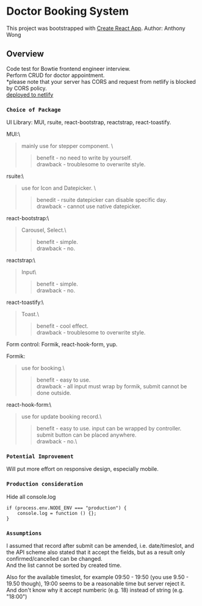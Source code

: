 # Doctor Booking System

This project was bootstrapped with [Create React App](https://github.com/facebook/create-react-app).
Author: Anthony Wong
## Overview

Code test for Bowtie frontend engineer interview.\
Perform CRUD for doctor appointment.\
*please note that your server has CORS and request from netlify is blocked by CORS policy.\
[deployed to netlify](https://62b76949fe722135ab6bb13b--loquacious-cassata-5727ac.netlify.app/)

### `Choice of Package`

UI Library: MUI, rsuite, react-bootstrap, reactstrap, react-toastify.

MUI:\               
>mainly use for stepper component. \
>>benefit - no need to write by yourself. \
>>drawback -  troublesome to overwrite style.

rsuite:\             
>use for Icon and Datepicker. \
>>benedit - rsuite datepicker can disable specific day.\
>>drawback - cannot use native datepicker.

react-bootstrap:\    
>Carousel, Select.\
>>benefit - simple.\
>>drawback - no.

reactstrap:\         
>Input\
>>benefit - simple.\
>>drawback - no.

react-toastify:\     
>Toast.\
>>benefit - cool effect.\
>>drawback - troublesome to overwrite style.

Form control: Formik, react-hook-form, yup.

Formik:             
>use for booking.\
>>benefit - easy to use.\
>>drawback - all input must wrap by formik, submit cannot be done outside.

react-hook-form:\     
>use for update booking record.\
>>benefit - easy to use. input can be wrapped by controller. submit button can be placed anywhere.\
>>drawback - no.\


### `Potential Improvement`

Will put more effort on responsive design, especially mobile.

### `Production consideration`

Hide all console.log

```
if (process.env.NODE_ENV === "production") {
    console.log = function () {};
}
```

### `Assumptions`

I assumed that record after submit can be amended, i.e. date/timeslot, and the API scheme also stated that it accept the fields, but as a result only confirmed/cancelled can be changed.\
And the list cannot be sorted by created time.


Also for the available timeslot, for example 09:50 - 19:50 (you use 9.50 - 19.50 though), 19:00 seems to be a reasonable time but server reject it.\
And don't know why it accept numberic (e.g. 18) instead of string (e.g. "18:00")

